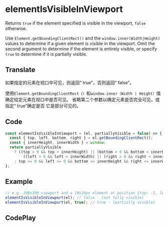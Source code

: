 # elementIsVisibleInViewport

Returns `true` if the element specified is visible in the viewport, `false` otherwise.

Use `Element.getBoundingClientRect()` and the `window.inner(Width|Height)` values
to determine if a given element is visible in the viewport.
Omit the second argument to determine if the element is entirely visible, or specify `true` to determine if
it is partially visible.

## Translate

如果指定的元素在视口中可见，则返回“ true”，否则返回“ false”。

使用`Element.getBoundingClientRect（）`和`window.inner（Width | Height）`值
确定给定元素在视口中是否可见。
省略第二个参数以确定元素是否完全可见，或指定“ true”确定是否
它是部分可见的。

## Code

```js
const elementIsVisibleInViewport = (el, partiallyVisible = false) => {
  const { top, left, bottom, right } = el.getBoundingClientRect();
  const { innerHeight, innerWidth } = window;
  return partiallyVisible
    ? ((top > 0 && top < innerHeight) || (bottom > 0 && bottom < innerHeight)) &&
        ((left > 0 && left < innerWidth) || (right > 0 && right < innerWidth))
    : top >= 0 && left >= 0 && bottom <= innerHeight && right <= innerWidth;
};
```

## Example

```js
// e.g. 100x100 viewport and a 10x10px element at position {top: -1, left: 0, bottom: 9, right: 10}
elementIsVisibleInViewport(el); // false - (not fully visible)
elementIsVisibleInViewport(el, true); // true - (partially visible)
```

## CodePlay

<template>
  <code-play codeplay-id="" />
</template>
